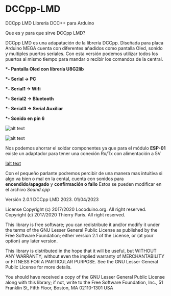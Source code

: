# DCCpp-LMD

DCCpp LMD Librería DCC++ para Arduino

Que es y para que sirve DCCpp LMD?

DCCpp LMD es una adapatación de la librería DCCpp. Diseñada para placa Arduino MEGA cuenta con diferentes añadidos como pantalla Oled, sonido y multiples puertos seriales. Con esta versión podemos utilizar todos los puertos al mismo tiempo para mandar o recibir los comandos de la central.



<strong>
  
*- Pantalla Oled con librería U8G2lib

*- Serial → PC

*- Serial1 → Wifi

*- Serial2 → Bluetooth

*- Serial3 → Serial Auxiliar

*- Sonido en pin 6
  
</strong>




![alt text](https://github.com/Peyutron/DCCpp-LMD/blob/main/DCCpp%20LMD/extras/Images/ardumoto-l298p_pines.jpg?raw=true "Shield Ardumoto")



![alt text](https://github.com/Peyutron/DCCpp-LMD/blob/main/DCCpp%20LMD/extras/Images/DCCpp_Mega_oledESP8266Buzzmax471.jpg?raw=true "DCCpp Wifi" )


Nos podemos ahorrar el soldar componentes ya que para el módulo <strong>ESP-01</strong> existe un adaptador para tener una conexión Rx/Tx con alimentación a 5V 

[!alt text](https://github.com/Peyutron/DCCpp-LMD/blob/main/DCCpp%20LMD/extras/Images/Modulo_serial_ESP8266.jpg?raw=true "Adaptador ESP-01")


Con el pequeño parlante podremos percibir de una manera mas intuitiva si algo va bien o mal en la cental, cuenta con sonidos para <strong>encendido/apagado</strong> y <strong>confirmación o fallo</strong>
Estos se pueden modificar en el archivo <em>Sound.cpp</em>


Versión 2.0.1 DCCpp LMD 2023. 01/04/2023


License
Copyright (c) 2017/2020 Locoduino.org. All right reserved. Copyright (c) 2017/2020 Thierry Paris. All right reserved.

This library is free software; you can redistribute it and/or modify it under the terms of the GNU Lesser General Public License as published by the Free Software Foundation; either version 2.1 of the License, or (at your option) any later version.

This library is distributed in the hope that it will be useful, but WITHOUT ANY WARRANTY; without even the implied warranty of MERCHANTABILITY or FITNESS FOR A PARTICULAR PURPOSE. See the GNU Lesser General Public License for more details.

You should have received a copy of the GNU Lesser General Public License along with this library; if not, write to the Free Software Foundation, Inc., 51 Franklin St, Fifth Floor, Boston, MA 02110-1301 USA
